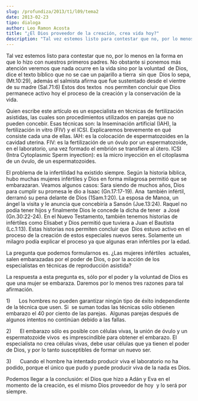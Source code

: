 ```yaml
---
slug: /profundiza/2013/t1/l09/tema2
date: 2013-02-23
tipo: dialoga
author: Leo Ramon Acosta
title: "¿El Dios proveedor de la creación, crea vida hoy?"
description: "Tal vez estemos listo para contestar que no, por lo menos en la forma en que lo  hizo con nuestros primeros padres. No obstante si ponemos más atención veremos  que nada ocurre en la vida sino por la voluntad de Dios, dice el texto bíblico  que no se cae un pajarillo a tierra ..."
---
```


Tal vez estemos listo para contestar que no, por lo menos en la forma en que lo hizo con nuestros primeros padres. No obstante si ponemos más atención veremos que nada ocurre en la vida sino por la voluntad  de Dios, dice el texto bíblico que no se cae un pajarillo a tierra  sin que  Dios lo sepa, (Mt.10:29), además el salmista afirma que fue sustentado desde el vientre de su madre (Sal.71:6) Estos dos textos  nos permiten concluir que Dios permanece activo hoy el proceso de la creación y la conservación de la vida.

Quien escribe este artículo es un especialista en técnicas de fertilización asistidas, las cuales son procedimientos utilizados en parejas que no pueden concebir. Esas técnicas son: la Inseminación artificial (IAH), la fertilización in vitro (FIV) y el ICSI. Explicaremos brevemente en qué consiste cada una de ellas. IAH: es la colocación de espermatozoides en la cavidad uterina. FIV: es la fertilización de un óvulo por un espermatozoide, en el laboratorio, una vez formado el embrión se transfiere al útero. ICSI (Intra Cytoplasmic Sperm inyection): es la micro inyección en el citoplasma de un óvulo, de un espermatozoides.

El problema de la infertilidad ha existido siempre. Según la historia bíblica, hubo muchas mujeres infértiles y Dios en forma milagrosa permitió que se embarazaran. Veamos algunos casos: Sara siendo de muchos años, Dios para cumplir su promesa le dio a Isaac (Gn.17:17-19). Ana  también infértil, derramó su pena delante de Dios (1Sam.1:20). La esposa de Manoa, un  ángel la visita y le anuncia que concebiría a Sansón (Jue.13:24). Raquel no podía tener hijos y finalmente Dios le concede la dicha de tener  a José (Gn.30:22-24). En el Nuevo Testamento, también tenemos historias de infértiles como Elisabet y Dios permitió que tuviera a Juan el Bautista (Lc.1:13). Estas historias nos permiten concluir que  Dios estuvo activo en el proceso de la creación de estos especiales nuevos seres. Solamente un milagro podía explicar el proceso ya que algunas eran infértiles por la edad.

La pregunta que podemos formularnos es. ¿Las mujeres infértiles  actuales, salen embarazadas por el poder de Dios, o por la acción de los especialistas en técnicas de reproducción asistida?

La respuesta a esta pregunta es, sólo por el poder y la voluntad de Dios es que una mujer se embaraza. Daremos por lo menos tres razones para tal afirmación.

1)      Los hombres no pueden garantizar ningún tipo de éxito independiente de la técnica que usen. Si  se suman todas las técnicas sólo obtienen embarazo el 40 por ciento de las parejas.  Algunas parejas después de algunos intentos no continúan debido a las fallas.

2)      El embarazo sólo es posible con células vivas, la unión de óvulo y un espermatozoide vivos  es imprescindible para obtener el embarazo. El especialista no crea células vivas, debe usar células que ya tienen el poder de Dios, y por lo tanto susceptibles de formar un nuevo ser.

3)      Cuando el hombre ha intentado producir viva el laboratorio no ha podido, porque el único que pudo y puede producir viva de la nada es Dios.

Podemos llegar a la conclusión: el Dios que hizo a Adán y Eva en el momento de la creación, es el mismo Dios proveedor de hoy  y lo será por siempre.
